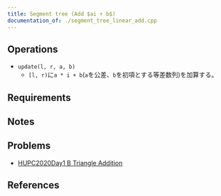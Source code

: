 ```yaml
---
title: Segment tree (Add $ai + b$)
documentation_of: ./segment_tree_linear_add.cpp
---
```


## Operations

- `update(l, r, a, b)`
  - `[l, r)`に`a * i + b`(`a`を公差、`b`を初項とする等差数列)を加算する。

## Requirements

## Notes

## Problems

- [HUPC2020Day1 B Triangle Addition](https://onlinejudge.u-aizu.ac.jp/beta/room.html#HUPC2020Day1/problems/B)

## References
